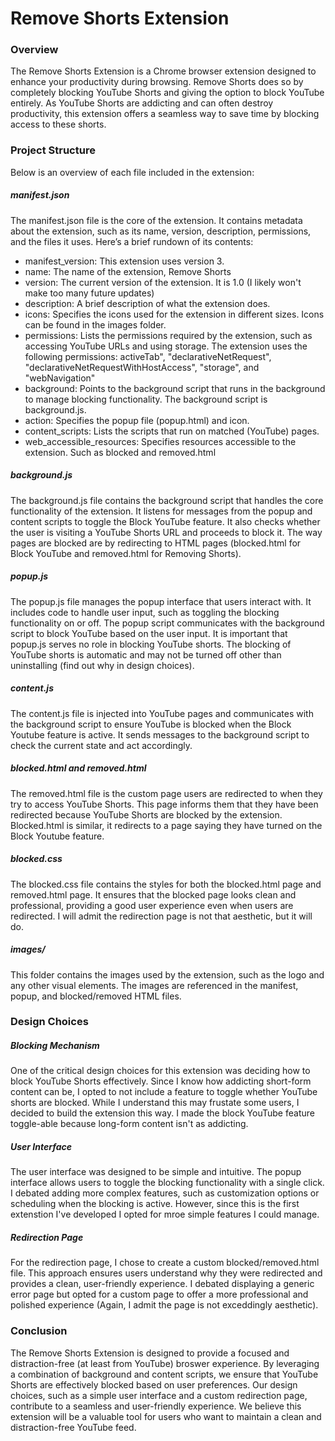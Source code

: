 # Remove Shorts Extension 

### Overview
The Remove Shorts Extension is a Chrome browser extension designed to enhance your productivity during browsing. Remove Shorts does so by completely blocking YouTube Shorts and giving the option to block YouTube entirely. As YouTube Shorts are addicting and can often destroy productivity, this extension offers a seamless way to save time by blocking access to these shorts. 

### Project Structure
Below is an overview of each file included in the extension:

##### manifest.json
The manifest.json file is the core of the extension. It contains metadata about the extension, such as its name, version, description, permissions, and the files it uses. Here’s a brief rundown of its contents:

* manifest_version: This extension uses version 3.
* name: The name of the extension, Remove Shorts
* version: The current version of the extension. It is 1.0 (I likely won't make too many future updates)
* description: A brief description of what the extension does.
* icons: Specifies the icons used for the extension in different sizes. Icons can be found in the images folder.
* permissions: Lists the permissions required by the extension, such as accessing YouTube URLs and using storage. The extension uses the following permissions: activeTab", "declarativeNetRequest", "declarativeNetRequestWithHostAccess", "storage", and "webNavigation"
* background: Points to the background script that runs in the background to manage blocking functionality. The background script is background.js.
* action: Specifies the popup file (popup.html) and icon.
* content_scripts: Lists the scripts that run on matched (YouTube) pages.
* web_accessible_resources: Specifies resources accessible to the extension. Such as blocked and removed.html

##### background.js
The background.js file contains the background script that handles the core functionality of the extension. It listens for messages from the popup and content scripts to toggle the Block YouTube feature. It also checks whether the user is visiting a YouTube Shorts URL and proceeds to block it. The way pages are blocked are by redirecting to HTML pages (blocked.html for Block YouTube and removed.html for Removing Shorts).

##### popup.js
The popup.js file manages the popup interface that users interact with. It includes code to handle user input, such as toggling the blocking functionality on or off. The popup script communicates with the background script to block YouTube based on the user input. It is important that popup.js serves no role in blocking YouTube shorts. The blocking of YouTube shorts is automatic and may not be turned off other than uninstalling (find out why in design choices).

##### content.js
The content.js file is injected into YouTube pages and communicates with the background script to ensure YouTube is blocked when the Block Youtube feature is active. It sends messages to the background script to check the current state and act accordingly.

##### blocked.html and removed.html
The removed.html file is the custom page users are redirected to when they try to access YouTube Shorts. This page informs them that they have been redirected because YouTube Shorts are blocked by the extension. 
Blocked.html is similar, it redirects to a page saying they have turned on the Block Youtube feature. 

##### blocked.css
The blocked.css file contains the styles for both the blocked.html page and removed.html page. It ensures that the blocked page looks clean and professional, providing a good user experience even when users are redirected. I will admit the redirection page is not that aesthetic, but it will do.

##### images/
This folder contains the images used by the extension, such as the logo and any other visual elements. The images are referenced in the manifest, popup, and blocked/removed HTML files.

### Design Choices
##### Blocking Mechanism
One of the critical design choices for this extension was deciding how to block YouTube Shorts effectively. Since I know how addicting short-form content can be, I opted to not include a feature to toggle whether YouTube shorts are blocked. While I understand this may frustate some users, I decided to build the extension this way. I made the block YouTube feature toggle-able because long-form content isn't as addicting. 

##### User Interface
The user interface was designed to be simple and intuitive. The popup interface allows users to toggle the blocking functionality with a single click. I debated adding more complex features, such as customization options or scheduling when the blocking is active. However, since this is the first extenstion I've developed I opted for mroe simple features I could manage. 

##### Redirection Page
For the redirection page, I chose to create a custom blocked/removed.html file. This approach ensures users understand why they were redirected and provides a clean, user-friendly experience. I debated displaying a generic error page but opted for a custom page to offer a more professional and polished experience (Again, I admit the page is not exceddingly aesthetic).

### Conclusion
The Remove Shorts Extension is designed to provide a focused and distraction-free (at least from YouTube) broswer experience. By leveraging a combination of background and content scripts, we ensure that YouTube Shorts are effectively blocked based on user preferences. Our design choices, such as a simple user interface and a custom redirection page, contribute to a seamless and user-friendly experience. We believe this extension will be a valuable tool for users who want to maintain a clean and distraction-free YouTube feed.

